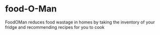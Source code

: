 # food-O-Man
FoodOMan reduces food wastage in homes by taking the inventory of your fridge and recommending recipes for you to cook
